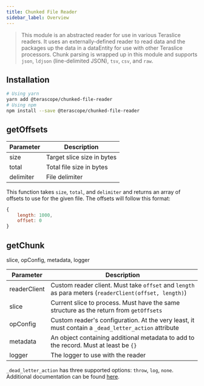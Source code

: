 ```yaml
---
title: Chunked File Reader
sidebar_label: Overview
---
```


> This module is an abstracted reader for use in various Teraslice readers. It uses an externally-defined reader to read data and the packages up the data in a dataEntity for use with other Teraslice processors. Chunk parsing is wrapped up in this module and supports `json`, `ldjson`
(line-delimited JSON), `tsv`, `csv`, and `raw`.

## Installation

```bash
# Using yarn
yarn add @terascope/chunked-file-reader
# Using npm
npm install --save @terascope/chunked-file-reader
```

## getOffsets

| Parameter | Description                |
| --------- | -------------------------- |
| size      | Target slice size in bytes |
| total     | Total file size in bytes   |
| delimiter | File delimiter             |

This function takes `size`, `total`, and `delimiter` and returns an array of offsets to use for the
given file. The offsets will follow this format:

```js
{
    length: 1000,
    offset: 0
}
```

## getChunk

slice, opConfig, metadata, logger

| Parameter    | Description                                                                                           |
| ------------ | ----------------------------------------------------------------------------------------------------- |
| readerClient | Custom reader client. Must take `offset` and `length` as para meters (`readerClient(offset, length)`) |
| slice        | Current slice to process. Must have the same structure as the return from `getOffsets`                |
| opConfig     | Custom reader's configuration. At the very least, it must contain a `_dead_letter_action` attribute   |
| metadata     | An object containing additional metadata to add to the record. Must at least be `{}`                  |
| logger       | The logger to use with the reader                                                                     |

`_dead_letter_action` has three supported options: `throw`, `log`, `none`. Additional documentation
can be found [here](https://github.com/terascope/teraslice/blob/master/docs/configuration/ops.md#operation-level-configuration-options).
